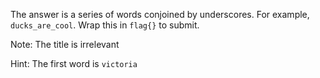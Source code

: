 The answer is a series of words conjoined by underscores. For example, `ducks_are_cool`. Wrap this in `flag{}` to submit. 

Note: The title is irrelevant

Hint: The first word is `victoria`